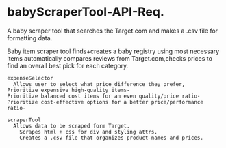 # babyScraperTool-API-Req.
A baby scraper tool that searches the Target.com and makes a .csv file for formatting data.

Baby item scraper tool 
	finds+creates a baby registry using most necessary items 
	automatically compares reviews from Target.com,checks prices to find an overall best pick for each category.


	
    expenseSelector
      Allows user to select what price difference they prefer, 
	Prioritize expensive high-quality items- 
	Prioritize balanced cost items for an even quality/price ratio-
	Prioritize cost-effective options for a better price/performance ratio-
 
    scraperTool
      Allows data to be scraped form Target.
        Scrapes html + css for div and styling attrs.
        Creates a .csv file that organizes product-names and prices.
